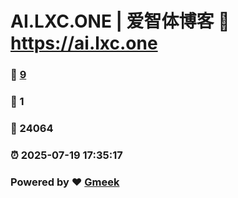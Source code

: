 # AI.LXC.ONE | 爱智体博客 :link: https://ai.lxc.one 
### :page_facing_up: [9](https://ai.lxc.one/tag.html) 
### :speech_balloon: 1 
### :hibiscus: 24064 
### :alarm_clock: 2025-07-19 17:35:17 
### Powered by :heart: [Gmeek](https://github.com/Meekdai/Gmeek)
